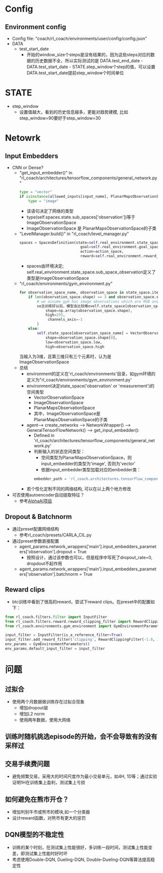 # Config
## Environment config
* Config file: "coach/rl_coach/environments/user/config/config.json"
* DATA
    * test_start_date
        * 开始的window_size个steps是没有结果的，因为这些steps对应的数据的历史数据不全，所以实际测试的是
        DATA.test_end_date - DATA.test_start_date - STATE.step_window个step的值，可以设置DATA.test_start_date提前step_window个时间单位
# STATE
* step_window
    * 设置值越大，看到的历史信息越多，更能对趋势建模, 比如step_window=90要好于step_window=30
    
# Netowrk
## Input Embedders
* CNN or Dense?
    * "get_input_embedder()" in "rl_coach/architectures/tensorflow_components/general_network.py"
        ```python
        type = "vector"
        if isinstance(allowed_inputs[input_name], PlanarMapsObservationSpace):
            type = "image"

        ```
        * 该语句决定了网络的类型
        * type(self.spaces.state.sub_spaces['observation'])等于ImageObservationSpace
        * ImageObservationSpace 是 PlanarMapsObservationSpace的子类
    * "LevelManager.build()" in "rl_coach/level_manager.py"
      ```python
      spaces = SpacesDefinition(state=self.real_environment.state_space,
                                  goal=self.real_environment.goal_space,  # in HRL the agent might want to override this
                                  action=action_space,
                                  reward=self.real_environment.reward_space)

      ```
        * spaces由环境决定; self.real_environment.state_space.sub_space_observation定义了类型是ImageObservationSpace
    * "rl_coach/environments/gym_environment.py" 
      ```python
      for observation_space_name, observation_space in state_space.items():
          if len(observation_space.shape) == 3 and observation_space.shape[-1] == 3:
              # we assume gym has image observations which are RGB and where their values are within 0-255
              se旦训练好以后，模型会比较难ovelf.state_space[observation_space_name] = ImageObservationSpace(
                  shape=np.array(observation_space.shape),
                  high=255,
                   channels_axis=-1
              )
          else:
              self.state_space[observation_space_name] = VectorObservationSpace(
                  shape=observation_space.shape[0],
                  low=observation_space.low,
                  high=observation_space.high
      ``` 
      当输入为3维，且第三维只有三个元素时，认为是ImageObservationSpace
    * 总结
        * environment的定义在'rl_coach/environments'目录，如gym环境的定义为"rl_coach/environments/gym_environment.py'
        * environment决定state_space('observation' or 'measurement')的空间类型
            * VectorObservationSpace
            * ImageObservationSpace
            * PlanarMapsObservationSpace
            * 其中，ImageObservationSpace是PlanarMapsObservationSpace的子类
        * agent--> create_networks --> NetworkWrapper() --> GeneralTensorFlowNetwork() --> get_input_embedder():
            * Defined in 'rl_coach/architectures/tensorflow_components/general_network.py'
            * 判断输入的状态空间类型：
                * 空间类型为PlanarMapsObservationSpace，则input_embedder的类型为'image', 否则为'vector'
                * 依据input_embedder类型加载对应的embedder类：
                ```python
                embedder_path = 'rl_coach.architectures.tensorflow_components.embedders.' + embedder_params.path[type]
                ```
        * 若个性化定制不同的网络结构, 可以在以上两个地方修改
* 可否使用autoencoder自动提取特征？
    * 参考[AlphaAI项目](https://github.com/VivekPa/AlphaAI)
    
## Dropout & Batchnorm
* 通过preset配置网络结构
    * 参考rl_coach/presets/CARLA_CIL.py
* 通过preset参数直接配置
    * agent_params.network_wrappers['main'].input_embedders_parameters['observation'].dropout = True
        * 按照设计，通过该参数也可以，但是程序中写死了dropout_rate=0, dropdout不起作用
    * agent_params.network_wrappers['main'].input_embedders_parameters['observation'].batchnorm = True
## Reward clips
*  btc训练中看到了很高的reward，尝试下reward clips。在preset中的配置如下：
```python
from rl_coach.filters.filter import InputFilter
from rl_coach.filters.reward.reward_clipping_filter import RewardClippingFilter
from rl_coach.environments.gym_environment import GymEnvironmentParameters
  
input_filter = InputFilter(is_a_reference_filter=True)
input_filter.add_reward_filter('clipping', RewardClippingFilter(-1.0, 1.0))
env_params = GymEnvironmentParameters()
env_params.default_input_filter = input_filter
```

# 问题
## 过拟合
* 使用两个月数据做训练存在过拟合现象
    * 增加dropout层
    * 增加L2 norm
    * 使用两年数据，使用大网络
    
## 训练时随机挑选episode的开始，会不会导致有的没有采样过 

## 交易手续费问题
* 避免频繁交易，采用大的时间尺度作为最小交易单元，如4H, 1D等；通过实验证明1H在训练集上盈利，测试集上亏损

## 如何避免在熊市开仓？
* 增加判别牛市或熊市的模块,如一个分类器
* 设计reward函数，对熊市有更大的惩罚

## DQN模型的不稳定性
* 训练的某个时刻，在测试集上性能很好，多训练一段时间，测试集上性能变差，即测试集上性能时好时坏
* 考虑使用Double-DQN, Dueling-DQN, Double-Dueling-DQN等算法提高稳定性

